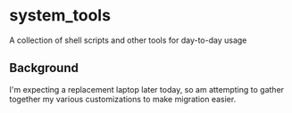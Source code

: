# system_tools
A collection of shell scripts and other tools for day-to-day usage

## Background
I'm expecting a replacement laptop later today,
so am attempting to gather together my various
customizations to make migration easier.
